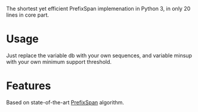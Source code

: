 The shortest yet efficient PrefixSpan implemenation in Python 3, in only 20 lines in core part.

# Usage
Just replace the variable db with your own sequences, and variable minsup with your own minimum support threshold.

# Features
Based on state-of-the-art [PrefixSpan](http://www.cs.sfu.ca/~jpei/publications/span.pdf) algorithm.
